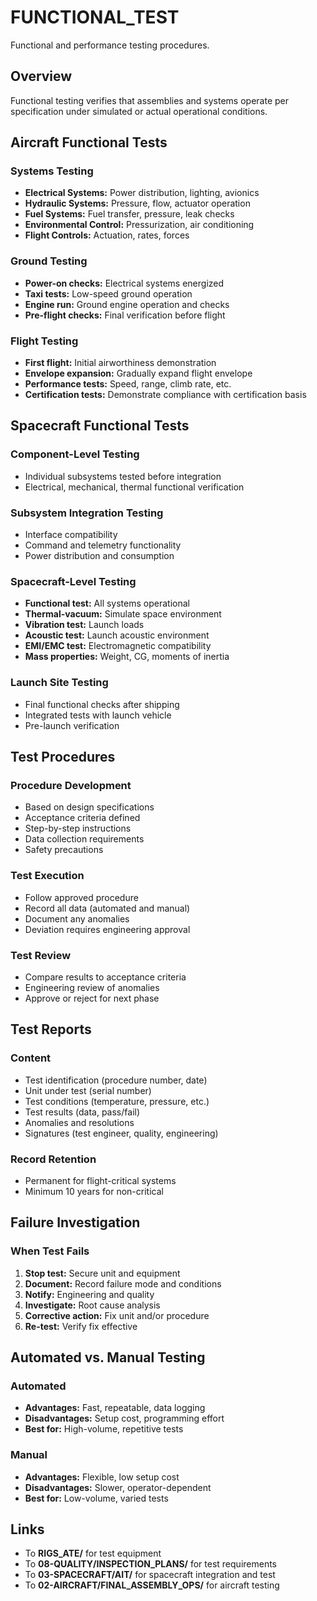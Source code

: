 # FUNCTIONAL_TEST

Functional and performance testing procedures.

## Overview

Functional testing verifies that assemblies and systems operate per specification under simulated or actual operational conditions.

## Aircraft Functional Tests

### Systems Testing
- **Electrical Systems:** Power distribution, lighting, avionics
- **Hydraulic Systems:** Pressure, flow, actuator operation
- **Fuel Systems:** Fuel transfer, pressure, leak checks
- **Environmental Control:** Pressurization, air conditioning
- **Flight Controls:** Actuation, rates, forces

### Ground Testing
- **Power-on checks:** Electrical systems energized
- **Taxi tests:** Low-speed ground operation
- **Engine run:** Ground engine operation and checks
- **Pre-flight checks:** Final verification before flight

### Flight Testing
- **First flight:** Initial airworthiness demonstration
- **Envelope expansion:** Gradually expand flight envelope
- **Performance tests:** Speed, range, climb rate, etc.
- **Certification tests:** Demonstrate compliance with certification basis

## Spacecraft Functional Tests

### Component-Level Testing
- Individual subsystems tested before integration
- Electrical, mechanical, thermal functional verification

### Subsystem Integration Testing
- Interface compatibility
- Command and telemetry functionality
- Power distribution and consumption

### Spacecraft-Level Testing
- **Functional test:** All systems operational
- **Thermal-vacuum:** Simulate space environment
- **Vibration test:** Launch loads
- **Acoustic test:** Launch acoustic environment
- **EMI/EMC test:** Electromagnetic compatibility
- **Mass properties:** Weight, CG, moments of inertia

### Launch Site Testing
- Final functional checks after shipping
- Integrated tests with launch vehicle
- Pre-launch verification

## Test Procedures

### Procedure Development
- Based on design specifications
- Acceptance criteria defined
- Step-by-step instructions
- Data collection requirements
- Safety precautions

### Test Execution
- Follow approved procedure
- Record all data (automated and manual)
- Document any anomalies
- Deviation requires engineering approval

### Test Review
- Compare results to acceptance criteria
- Engineering review of anomalies
- Approve or reject for next phase

## Test Reports

### Content
- Test identification (procedure number, date)
- Unit under test (serial number)
- Test conditions (temperature, pressure, etc.)
- Test results (data, pass/fail)
- Anomalies and resolutions
- Signatures (test engineer, quality, engineering)

### Record Retention
- Permanent for flight-critical systems
- Minimum 10 years for non-critical

## Failure Investigation

### When Test Fails
1. **Stop test:** Secure unit and equipment
2. **Document:** Record failure mode and conditions
3. **Notify:** Engineering and quality
4. **Investigate:** Root cause analysis
5. **Corrective action:** Fix unit and/or procedure
6. **Re-test:** Verify fix effective

## Automated vs. Manual Testing

### Automated
- **Advantages:** Fast, repeatable, data logging
- **Disadvantages:** Setup cost, programming effort
- **Best for:** High-volume, repetitive tests

### Manual
- **Advantages:** Flexible, low setup cost
- **Disadvantages:** Slower, operator-dependent
- **Best for:** Low-volume, varied tests

## Links

- To **RIGS_ATE/** for test equipment
- To **08-QUALITY/INSPECTION_PLANS/** for test requirements
- To **03-SPACECRAFT/AIT/** for spacecraft integration and test
- To **02-AIRCRAFT/FINAL_ASSEMBLY_OPS/** for aircraft testing
